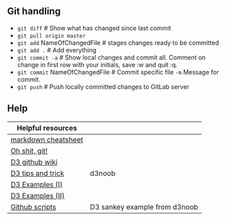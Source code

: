 ## Git handling
* `git diff` # Show what has changed since last commit
* `git pull origin master`
* `git add` NameOfChangedFile # stages changes ready to be committed
* `git add .` # Add everything
* `git commit -a` # Show local changes and commit all. Comment on change in first row with your initials, save :w and quit :q.
* `git commit` NameOfChangedFile # Commit specific file `-m` Message for commit.
* `git push` # Push locally committed changes to GitLab server



## Help
| Helpful resources |  |
| ------------------|-----------|
| [markdown cheatsheet](https://guides.github.com/features/mastering-markdown/) |  |
| [Oh shit, git!](https://ohshitgit.com/) |  |
| [D3 github wiki](https://github.com/d3/d3/wiki#links)|  |
| [D3 tips and trick](https://leanpub.com/d3-t-and-t-v4/read#leanpub-auto-sankey-diagrams) | d3noob |
| [D3 Examples (I)](http://christopheviau.com/d3list/gallery.html)
| [D3 Examples (II)](https://christopheviau.com/d3list/) |  |
| [Github scripts](https://gist.github.com/d3noob/013054e8d7807dff76247b81b0e29030) | D3 sankey example from d3noob |

